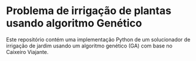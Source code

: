 #  Problema de irrigação de plantas usando algoritmo Genético

Este repositório contém uma implementação Python de um solucionador de irrigação de jardim usando um algoritmo genético (GA) com base no Caixeiro Viajante.
